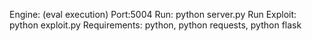Engine: (eval execution)
Port:5004
Run: python server.py
Run Exploit: python exploit.py
Requirements: python, python requests, python flask
